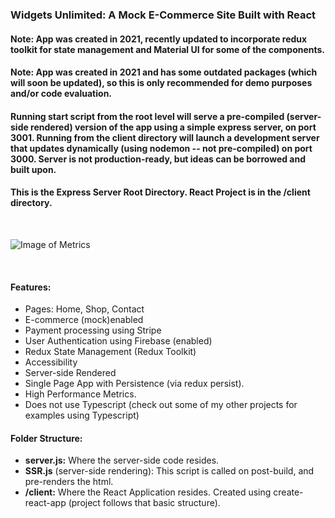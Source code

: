 
### Widgets Unlimited: A Mock E-Commerce Site Built with React
#### Note: App was created in 2021, recently updated to incorporate redux toolkit for state management and Material UI for some of the components.
#### Note: App was created in 2021 and has some outdated packages (which will soon be updated), so this is only recommended for demo purposes and/or code evaluation.
#### Running start script from the root level will serve a pre-compiled (server-side rendered) version of the app using a simple express server, on port 3001. Running from the client directory will launch a development server that updates dynamically (using nodemon -- not pre-compiled) on port 3000. Server is not production-ready, but ideas can be borrowed and built upon.
#### This is the Express Server Root Directory. React Project is in the /client directory.
<br />

![Image of Metrics](https://cifmk-3001.csb.app/img/scores.png)

<br />

#### Features:
- Pages: Home, Shop, Contact
- E-commerce (mock)enabled
- Payment processing using Stripe
- User Authentication using Firebase (enabled)
- Redux State Management (Redux Toolkit)
- Accessibility
- Server-side Rendered
- Single Page App with Persistence (via redux persist).
- High Performance Metrics.
- Does not use Typescript (check out some of my other projects for examples using Typescript)

#### Folder Structure:  
- **server.js:** Where the server-side code resides.
- **SSR.js** (server-side rendering): This script is called on post-build, and pre-renders the html.
- **/client:** Where the React Application resides. Created using create-react-app (project follows that basic structure).
